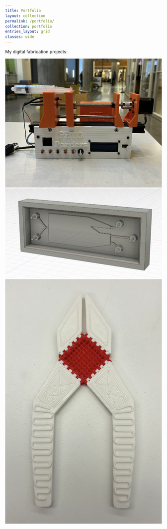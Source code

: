 ```yaml
---
title: Portfolio
layout: collection
permalink: /portfolio/
collection: portfolio
entries_layout: grid
classes: wide
---
```


My digital fabrication projects:

<img src="/assets/img/syringe-pump-project.png" alt="Lauren Brown" style="wdith:100px;"/>
<img src="/assets/img/cadmodel.png" alt="Lauren Brown" style"wdith:100px;"/>
<img src="/assets/img/pliersfullbody.png" alt="Lauren Brown" style="wdith:50px;"/>
